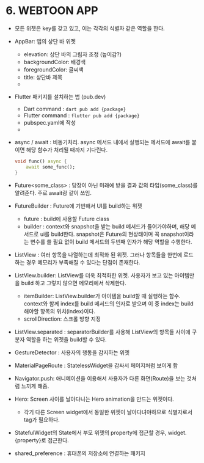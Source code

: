 # 6. WEBTOON APP

- 모든 위젯은 key를 갖고 있고, 이는 각각의 식별자 같은 역할을 한다.
- AppBar: 앱의 상단 바 위젯
	- elevation: 상단 바의 그림자 조정 (높이감?)
	- backgroundColor: 배경색
	- foregroundColor: 글씨색
	- title: 상단바 제목
	- 
- Flutter 패키지를 설치하는 법 (pub.dev)
	- Dart command : `dart pub add {package}`
	- Flutter command : `flutter pub add {package}`
	- pubspec.yaml에 작성
	- 
- async / await : 비동기처리. async 메서드 내에서 실행되는 메서드에 await를 붙이면 해당 함수가 처리될 때까지 기다린다.
	```dart
	void func() async {
		await some_func();
	}
	```
	
- Future<some_class> : 당장이 아닌 미래에 받을 결과 값의 타입(some_class)를 알려준다. 주로 await랑 같이 쓰임.
- FutureBuilder : Future에 기반해서 UI를 build하는 위젯
	- future : build에 사용할 Future class
	- builder : context와 snapshot을 받는 build 메서드가 들어가야하며, 해당 메서드로 ui를 build한다. snapshot은 Future의 현상태이며 꼭 snapshot이라는 변수를 쓸 필요 없이 build 메서드의 두번째 인자가 해당 역할을 수행한다.
	  
- ListView : 여러 항목을 나열하는데 최적화 된 위젯. 그러나 항목들을 한번에 로드하는 경우 메모리가 부족해질 수 있다는 단점이 존재한다.
- ListView.builder: ListView를 더욱 최적화한 위젯. 사용자가 보고 있는 아이템만을 build 하고 그렇지 않으면 메모리에서 삭제한다.
	- itemBuilder: ListView.builder가 아이템을 build할 때 실행하는 함수. context와 함께 index를 build 메서드의 인자로 받으며 이 중 index는 build 해야할 항목의 위치(index)이다.
	- scrollDirection: 스크롤 방향 지정
- ListView.separated : separatorBuilder를 사용해 ListView의 항목들 사이에 구분자 역할을 하는 위젯을 build할 수 있다.
  
- GestureDetector : 사용자의 행동을 감지하는 위젯
  
- MaterialPageRoute : StatelessWidget을 감싸서 페이지처럼 보이게 함
- Navigator.push: 애니메이션을 이용해서 사용자가 다른 화면(Route)을 보는 것처럼 느끼게 해줌. 

- Hero: Screen 사이를 날아다니는 Hero animation을 만드는 위젯이다.
	- 각기 다른 Screen widget에서 동일한 위젯이 날아다녀야하므로 식별자로서 tag가 필요하다.

- StatefulWidget의 State에서 부모 위젯의 property에 접근할 경우, widget.{property}로 접근한다.

- shared_preference : 휴대폰의 저장소에 연결하는 패키지